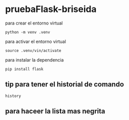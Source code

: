 # pruebaFlask-briseida

para crear el entorno virtual

```
python -m venv .venv
```

para activar el entorno virtual

```
source .venv/vin/activate
```

para instalar la dependencia

```
pip install flask
```
## tip para tener el historial de comando

```
history
```
## para haceer la lista mas **negrita**